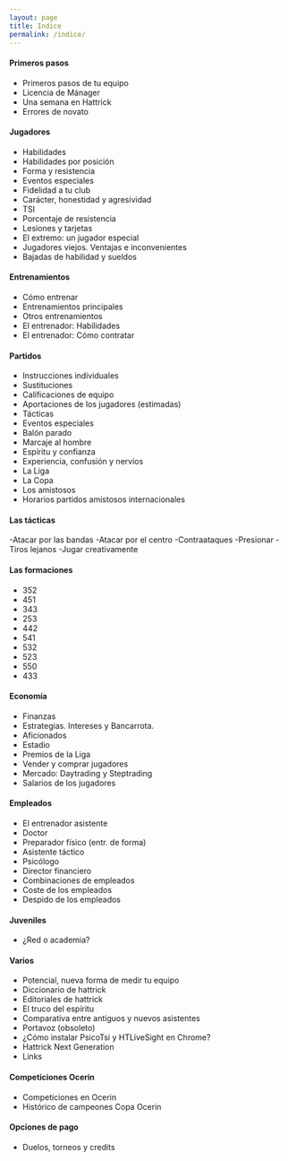 ```yaml
---
layout: page
title: Indice
permalink: /indice/
---
```


#### Primeros pasos
- Primeros pasos de tu equipo
- Licencia de Mánager
- Una semana en Hattrick
- Errores de novato

#### Jugadores
- Habilidades
- Habilidades por posición
- Forma y resistencia
- Eventos especiales
- Fidelidad a tu club
- Carácter, honestidad y agresividad
- TSI
- Porcentaje de resistencia
- Lesiones y tarjetas
- El extremo: un jugador especial
- Jugadores viejos. Ventajas e inconvenientes
- Bajadas de habilidad y sueldos

#### Entrenamientos
- Cómo entrenar
- Entrenamientos principales
- Otros entrenamientos
- El entrenador: Habilidades
- El entrenador: Cómo contratar

#### Partidos
- Instrucciones individuales
- Sustituciones
- Calificaciones de equipo
- Aportaciones de los jugadores (estimadas)
- Tácticas
- Eventos especiales
- Balón parado
- Marcaje al hombre
- Espíritu y confianza
- Experiencia, confusión y nervios
- La Liga
- La Copa
- Los amistosos
- Horarios partidos amistosos internacionales

#### Las tácticas
-Atacar por las bandas
-Atacar por el centro
-Contraataques
-Presionar
-Tiros lejanos
-Jugar creativamente

#### Las formaciones
- 352
- 451
- 343
- 253
- 442
- 541
- 532
- 523
- 550
- 433

#### Economía
- Finanzas
- Estrategias. Intereses y Bancarrota.
- Aficionados
- Estadio
- Premios de la Liga
- Vender y comprar jugadores
- Mercado: Daytrading y Steptrading
- Salarios de los jugadores

#### Empleados
- El entrenador asistente
- Doctor
- Preparador físico (entr. de forma)
- Asistente táctico
- Psicólogo
- Director financiero
- Combinaciones de empleados
- Coste de los empleados
- Despido de los empleados

#### Juveniles
- ¿Red o academia?

#### Varios
- Potencial, nueva forma de medir tu equipo
- Diccionario de hattrick
- Editoriales de hattrick
- El truco del espíritu
- Comparativa entre antiguos y nuevos asistentes
- Portavoz (obsoleto)
- ¿Cómo instalar PsicoTsi y HTLiveSight en Chrome?
- Hattrick Next Generation
- Links

#### Competiciones Ocerin
- Competiciones en Ocerin
- Histórico de campeones Copa Ocerin

#### Opciones de pago
- Duelos, torneos y credits
